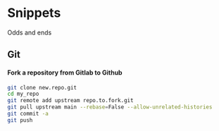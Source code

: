 # Snippets
Odds and ends
## Git
#### Fork a repository from Gitlab to Github
```bash
git clone new.repo.git
cd my_repo
git remote add upstream repo.to.fork.git
git pull upstream main --rebase=False --allow-unrelated-histories
git commit -a
git push
```
